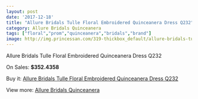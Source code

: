 ```yaml
---
layout: post
date: '2017-12-18'
title: "Allure Bridals Tulle Floral Embroidered Quinceanera Dress Q232"
category: Allure Bridals Quinceanera
tags: ["floral","prom","quinceanera","bridals","brand"]
image: http://img.princessan.com/319-thickbox_default/allure-bridals-tulle-floral-embroidered-quinceanera-dress-q232.jpg
---
```

Allure Bridals Tulle Floral Embroidered Quinceanera Dress Q232

On Sales: **$352.4358**
<a href="https://www.princessan.com/en/allure-bridals-quinceanera/157-allure-bridals-tulle-floral-embroidered-quinceanera-dress-q232.html"><amp-img layout="responsive" width="600" height="600" src="//img.princessan.com/319-thickbox_default/allure-bridals-tulle-floral-embroidered-quinceanera-dress-q232.jpg" alt="Allure Bridals Tulle Floral Embroidered Quinceanera Dress Q232 0" /></a>

Buy it: [Allure Bridals Tulle Floral Embroidered Quinceanera Dress Q232](https://www.princessan.com/en/allure-bridals-quinceanera/157-allure-bridals-tulle-floral-embroidered-quinceanera-dress-q232.html "Allure Bridals Tulle Floral Embroidered Quinceanera Dress Q232")

View more: [Allure Bridals Quinceanera](https://www.princessan.com/en/3-allure-bridals-quinceanera "Allure Bridals Quinceanera")